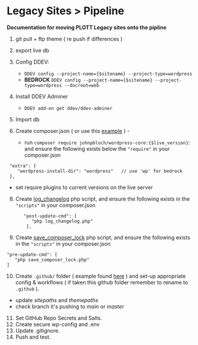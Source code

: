 # Legacy Sites > Pipeline
**Documentation for moving PLOTT Legacy sites onto the pipline**

1. git pull + ftp theme ( re push  if differences )
2. export live db
3. Config DDEV:
   - `DDEV config --project-name={$sitename} --project-type=wordpress`
   - **BEDROCK** `DDEV config --project-name={$sitename} --project-type=wordpress --docroot=web`

4. Install DDEV Adminer
   - `DDEV add-on get ddev/ddev-adminer` 
5. Import db
6. Create composer.json ( or use this [example](https://github.com/ewan-plott/plott-pipe-md/blob/main/example.composer.json) ) -
   - run `composer require johnpbloch/wordpress-core:{$live_version}`:
        and ensure the following exists below the `"require"` in your composer.json
```
 "extra": {
    "wordpress-install-dir": "wordpress"   // use 'wp' for bedrock
 },
```
   - set require plugins to current versions on the live server
   
8. Create [log_changelog](https://github.com/ewan-plott/plott-pipe-md/blob/main/log_changelog.php) php script, and ensure the following exists in the `"scripts"` in your composer.json
   ```
      "post-update-cmd": [
         "php log_changelog.php"
       ],
   ```
9. Create [save_composer_lock](https://github.com/ewan-plott/plott-pipe-md/blob/main/save_composer_lock.php) php script, and ensure the following exists in the `"scripts"` in your composer.json
    
```
"pre-update-cmd": [
   "php save_composer_lock.php"
]
```
10. Create `.github/` folder ( example found [here](https://github.com/ewan-plott/plott-pipe-md/tree/main/.github) ) and set-up appropriate config & workflows ( if taken this github folder remember to rename to `.github` ).
   - update *sitepaths* and *themepaths* 
   - check branch it's pushing to *main* or *master*

11. Set GitHub Repo Secrets and Salts.
12. Create secure wp-config and .env
13. Update .gitignore.
11. Push and test.
